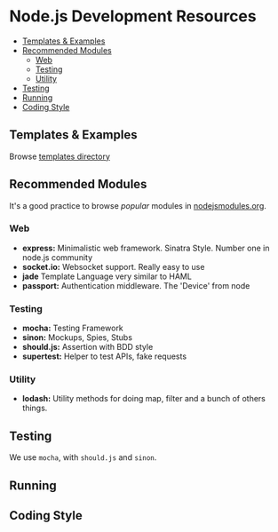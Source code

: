 # Node.js Development Resources

- [Templates & Examples](#templates--examples)
- [Recommended Modules](#recommended-modules)
	- [Web](#web)
	- [Testing](#testing)
	- [Utility](#utility)
- [Testing](#testing-1)
- [Running](#running)
- [Coding Style](#coding-style)

## Templates & Examples

Browse [templates directory](../templates/node.js/)

## Recommended Modules

It's a good practice to browse *popular* modules in [nodejsmodules.org](https://nodejsmodules.org/).

### Web

* **express:** Minimalistic web framework. Sinatra Style. Number one in node.js community
* **socket.io:** Websocket support. Really easy to use
* **jade** Template Language very similar to HAML
* **passport:** Authentication middleware. The 'Device' from node

### Testing

* **mocha:** Testing Framework
* **sinon:** Mockups, Spies, Stubs
* **should.js:** Assertion with BDD style
* **supertest:** Helper to test APIs, fake requests

### Utility

* **lodash:** Utility methods for doing map, filter and a bunch of others things.

## Testing

We use `mocha`, with `should.js` and `sinon`.

## Running

## Coding Style

